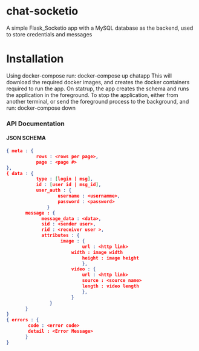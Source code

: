 # chat-socketio
A simple Flask_Socketio app with a MySQL database as the backend, used to store credentials and messages
    
Installation
============

Using docker-compose run:
    docker-compose up chatapp
This will download the required docker images, and creates the docker containers required to run the app.
On statrup, the app creates the schema and runs the application in the foreground.
To stop the application, either from another terminal, or send the foreground process to the background, and run:
    docker-compose down


### API Documentation

#### JSON SCHEMA
```json
{ meta : {
           rows : <rows per page>,
           page : <page #>
}, 
{ data : {
           type : [login | msg],
           id : [user id | msg_id],
           user_auth : {
		           username : <usernamme>,
		           password : <password>
		       } 
	   message : {
			 message_data : <data>,
			 sid : <sender user>,
			 rid : <receiver user >,
			 attributes : { 
					image : {
				        	url : <http link>
				   		width : image width
				    		height : image height
				      		},
				        video : {
				    		url : <http link>
				    		source : <source name>
				    		length : video length 
				      		},
				        }
		        }
	   }
}	
{ errors : {
	    code : <error code>
	    detail : <Error Message>
	   }
}
```
